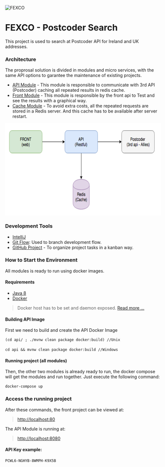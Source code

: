 <img src="https://s3videos.travelmole.tv/mailtmtvupload/Quarter4_2013/Roger_mechri_v1.jpg" height="100" alt="FEXCO">

# FEXCO - Postcoder Search

This project is used to search at Postcoder API for Ireland and UK addresses.

### Architecture

The proprosal solution is divided in modules and micro services, with the same API options to garantee the maintenance of existing projects.

 - [API Module](api/README.md) - This module is responsible to communicate with 3rd API (Postcoder) caching all repeated results in redis cache.
 - [Front Module](front/README.md)  - This module is responsible by the front api to Test and see the results with a graphical way.
 - [Cache Module](redis/README.md)  - To avoid extra costs, all the repeated requests are stored in a Redis server. And this cache has to be available after server restart.

<img align="center" src="readme-files/main-flow.png" height="300" alt="Architecture-img">


### Development Tools

- [IntelliJ](https://www.jetbrains.com/idea/)
- [Git Flow](https://danielkummer.github.io/git-flow-cheatsheet/index.html): Used to branch development flow.
- [GitHub Project](https://github.com/tuliocastro/postcode-fexco/projects) - To organize project tasks in a kanban way.

### How to Start the Environment
All modules is ready to run using docker images.

#### Requirements
- [Java 8](http://www.oracle.com/technetwork/java/javase/downloads/index.html)
- [Docker](https://docs.docker.com/engine/installation/)

> Docker host has to be set and daemon exposed. [Read more ...](https://docs.docker.com/engine/reference/commandline/dockerd/#bind-docker-to-another-hostport-or-a-unix-socket)


#### Building API Image

First we need to build and create the API Docker Image

    (cd api/ ; ./mvnw clean package docker:build) //Unix
    
    cd api && mvnw clean package docker:build //Windows
    
    
#### Running project (all modules)
Then, the other two modules is already ready to run, the docker compose will get the modules and run together. Just execute the following command:

    docker-compose up


### Access the running project

After these commands, the front project can be viewed at:

> [http://localhost:80](http://localhost:80)

The API Module is running at:

> [http://localhost:8080](http://localhost:8080)
   
 #### API Key example:
 
    PCWL6-NGHYB-8WMPH-K9X5B
